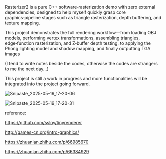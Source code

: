 
Rasterizer2 is a pure C++ software‑rasterization demo with zero external dependencies, designed to help myself quickly grasp core graphics‑pipeline stages such as triangle rasterization, depth buffering, and texture mapping.

This project demonstrates the full rendering workflow—from loading OBJ models, performing vertex transformations, assembling triangles, edge‑function rasterization, and Z‑buffer depth testing, to applying the Phong lighting model and shadow mapping, and finally outputting TGA images

(I tend to write notes beside the codes, otherwise the codes are strangers to me the next day...)

This project is still a work in progress and more functionalities will be integrated into the project going forward. 

![Snipaste_2025-05-19_17-20-06](https://github.com/user-attachments/assets/1050457d-7e27-4739-9235-487f0b989023)

![Snipaste_2025-05-19_17-20-31](https://github.com/user-attachments/assets/d317afd2-59bf-4e91-a69f-845ddde08dfc)

reference: 

https://github.com/ssloy/tinyrenderer

http://games-cn.org/intro-graphics/

https://zhuanlan.zhihu.com/p/66985670

https://zhuanlan.zhihu.com/p/66384929
